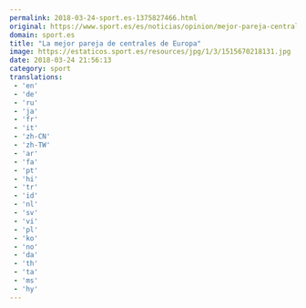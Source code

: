 ```yaml
---
permalink: 2018-03-24-sport.es-1375827466.html
original: https://www.sport.es/es/noticias/opinion/mejor-pareja-centrales-europa-6714302?utm_source=rss-noticias&utm_medium=feed&utm_campaign=opinion
domain: sport.es
title: "La mejor pareja de centrales de Europa"
image: https://estaticos.sport.es/resources/jpg/1/3/1515670218131.jpg
date: 2018-03-24 21:56:13
category: sport
translations: 
 - 'en'
 - 'de'
 - 'ru'
 - 'ja'
 - 'fr'
 - 'it'
 - 'zh-CN'
 - 'zh-TW'
 - 'ar'
 - 'fa'
 - 'pt'
 - 'hi'
 - 'tr'
 - 'id'
 - 'nl'
 - 'sv'
 - 'vi'
 - 'pl'
 - 'ko'
 - 'no'
 - 'da'
 - 'th'
 - 'ta'
 - 'ms'
 - 'hy'
---
```


